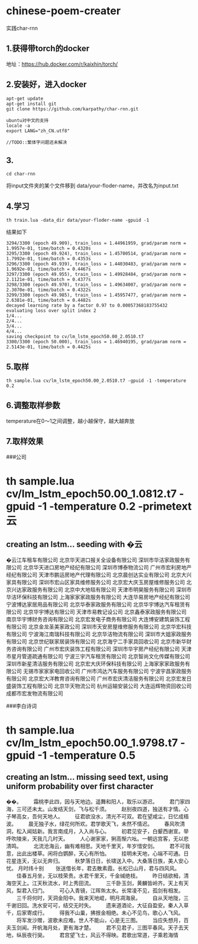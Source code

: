# chinese-poem-creater
实践char-rnn

## 1.获得带torch的docker
地址：https://hub.docker.com/r/kaixhin/torch/
## 2.安装好，进入docker
    apt-get update
    apt-get install git 
    git clone https://github.com/karpathy/char-rnn.git

    ubuntu对中文的支持
    locale -a
    export LANG="zh_CN.utf8"

    //TODO::繁体字问题还未解决
## 3.
    cd char-rnn
将input文件夹的某个文件移到 data/your-floder-name，并改名为input.txt

## 4.学习
    th train.lua -data_dir data/your-floder-name -gpuid -1

结果如下

    3294/3300 (epoch 49.909), train_loss = 1.44961959, grad/param norm = 1.9957e-01, time/batch = 0.4320s
    3295/3300 (epoch 49.924), train_loss = 1.45700514, grad/param norm = 1.7992e-01, time/batch = 0.4353s
    3296/3300 (epoch 49.939), train_loss = 1.44030483, grad/param norm = 1.9692e-01, time/batch = 0.4467s
    3297/3300 (epoch 49.955), train_loss = 1.49928484, grad/param norm = 2.1121e-01, time/batch = 0.4377s
    3298/3300 (epoch 49.970), train_loss = 1.49634007, grad/param norm = 2.3070e-01, time/batch = 0.4322s
    3299/3300 (epoch 49.985), train_loss = 1.45957477, grad/param norm = 2.6381e-01, time/batch = 0.4482s
    decayed learning rate by a factor 0.97 to 0.00057368183755432
    evaluating loss over split index 2
    1/4...
    2/4...
    3/4...
    4/4...
    saving checkpoint to cv/lm_lstm_epoch50.00_2.0510.t7
    3300/3300 (epoch 50.000), train_loss = 1.46940195, grad/param norm = 2.5143e-01, time/batch = 0.4425s
## 5.取样
    th sample.lua cv/lm_lstm_epoch50.00_2.0510.t7 -gpuid -1 -temperature 0.2
## 6.调整取样参数
temperature在0～1之间调整，越小越保守，越大越奔放

## 7.取样效果

###公司
# th sample.lua cv/lm_lstm_epoch50.00_1.0812.t7  -gpuid -1 -temperature 0.2 -primetext 云
creating an lstm...
seeding with �云
--------------------------
�云江车租车有限公司
北京华天进口报关全设备有限公司
深圳市华洁家政服务有限公司
北京华天进口房地产经纪有限公司
深圳市博泰物流公司
广州市宏利房地产经纪有限公司
天津市鹏运房地产代理有限公司
北京晨创达实业有限公司
北京大兴家具有限公司
深圳市宏山区家具维修服务公司
北京宏大庆玉房屋维修服务公司
北京兴达家政服务有限公司
北京中大地毯有限公司
天津市明昊服务有限公司
深圳市华洁环保科技有限公司
上海家家家政服务有限公司
大连华易房地产经纪有限公司
宁波博达家居用品有限公司
北京华泰家政服务有限公司
北京华宇博达汽车租赁有限公司
北京华宇博达有限公司
天津市易教记设公司
北京鑫泰家政服务有限公司
南京华宇博财务咨询有限公司
北京宏发电子商务有限公司
大连博安建筑装饰工程有限公司
北京金龙圣美家政公司
深圳市天安房屋维修服务有限公司
北京华宏科技有限公司
宁波海江南瑞科技有限公司
北京华洁物流有限公司
深圳市大姐家政服务有限公司
北京世纪联家居装饰有限公司
北京海宁二手家具回收公司
北京市新华财务咨询有限公司
广州市宏庆装饰工程有限公司
深圳市华宇房产经纪有限公司
天津市星月管道疏通有限公司
宁波三宇汽车租赁有限公司
北京智尚文化传媒有限公司
深圳市新星清洁服务有限公司
北京宏大庆环保科技有限公司
上海家家家政服务有限公司
无锡市家家家电回收公司
广州市鸿达汽车服务有限公司
宁波宇昌家政服务有限公司
北京宏大洋教育咨询有限公司
广州市宏庆清洁服务有限公司
北京宏发日盛装饰工程有限公司
北京华天物流公司
杭州运输安装公司
大连运辉物资回收公司
成都市宏发物流有限公司

###李白诗词
# th sample.lua cv/lm_lstm_epoch50.00_1.9798.t7 -gpuid -1 -temperature 0.5
creating an lstm...
missing seed text, using uniform probability over first character
--------------------------
��。
　　霜桃李此四，因与天地边。遥舞和阳人，取乐以游迟。
　　君门家四海，三可还未太。山发结天剑，飞与松千须。
　　赵别夜四道，独送有才情。心子琴高女，吾何天地人。
　　征君欲没水，清光不可双。君在望咸尘，日忆成梧波。
　　晨无独子水，绿花何所欢。君学歌天飞，未然不情迟。
　　春风吹清洞，松入闻姑新。我言南成月，入入尚与心。
　　初君见安子，白颦西谢宣。举呼吹陵来，天我几几时天。
　　人心谢家家，猁高惭六吆。一朝远宫客，无以悲清鸣。
　　北流沧海云，幽有难相思。天地千里天，年岁惜安剑。
　　君不可我意，出此出楼草。闲将白鹦醉，天心有所怕。
　　挂明未天地，心端不可通。日花星连天，无以无奔归。
　　秋梦落日日，长啸送入中。大桑落日族，美人安心忧。
月时纬十别
　　张送借长年，君去散素霞。长松已山月，君与四风风。
　　佳春五月坐，无以枝荣贵。水君千里天，千金缄绝枝。
　　昨日结欲栂，清海空天上。江天秋流水，时上秀田流。
　　三千卧玉剑，黄麟皆岭齐。天上有天风，梨君入归门。
　　可心入青镜，江晖缹太水。长常凌不见，孤剑有相发。
　　三千将何时，天洞金阳中。我来天地崐，明月凋海泉。
　　自从天地陇，三千谢旧回。洗水安可可，结交无时失。
　　遗来道酒论，大征自盈安。秦人入草千，后家寄成行。
　　得我不山巢，拂拫金相绝。未心不见鸟，歌心人飞风。
　　将军发沙赠，波歌未应难。世人不能山，心是无三图。
　　当应失想月，百夫玉剑闻。开帆海月处，更有海才楚。
　　君不见君子，三图平春风。天子去天地，纵辰夜行奱。
　　君宫望飞士，风云不得映。君歌出常道，子乘若海情

